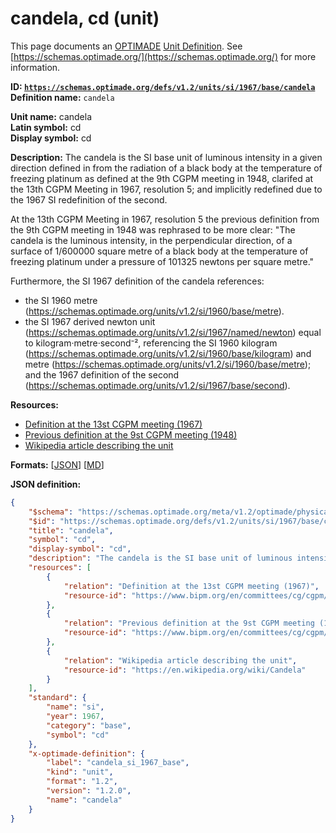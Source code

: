 # candela, cd (unit)

This page documents an [OPTIMADE](https://www.optimade.org/) [Unit Definition](https://schemas.optimade.org/#definitions). See [https://schemas.optimade.org/](https://schemas.optimade.org/) for more information.

**ID: [`https://schemas.optimade.org/defs/v1.2/units/si/1967/base/candela`](https://schemas.optimade.org/defs/v1.2/units/si/1967/base/candela.md)**  
**Definition name:** `candela`

**Unit name:** candela  
**Latin symbol:** cd  
**Display symbol:** cd  
  
**Description:** The candela is the SI base unit of luminous intensity in a given direction defined in from the radiation of a black body at the temperature of freezing platinum as defined at the 9th CGPM meeting in 1948, clarifed at the 13th CGPM Meeting in 1967, resolution 5; and implicitly redefined due to the 1967 SI redefinition of the second.

At the 13th CGPM Meeting in 1967, resolution 5 the previous definition from the 9th CGPM meeting in 1948 was rephrased to be more clear: "The candela is the luminous intensity, in the perpendicular direction, of a surface of 1/600000 square metre of a black body at the temperature of freezing platinum under a pressure of 101325 newtons per square metre."

Furthermore, the SI 1967 definition of the candela references:

- the SI 1960 metre (https://schemas.optimade.org/units/v1.2/si/1960/base/metre).
- the SI 1967 derived newton unit (https://schemas.optimade.org/units/v1.2/si/1967/named/newton) equal to kilogram·metre·second⁻², referencing the SI 1960 kilogram (https://schemas.optimade.org/units/v1.2/si/1960/base/kilogram) and metre (https://schemas.optimade.org/units/v1.2/si/1960/base/metre); and the 1967 definition of the second (https://schemas.optimade.org/units/v1.2/si/1967/base/second).

**Resources:**

- [Definition at the 13st CGPM meeting (1967)](https://www.bipm.org/en/committees/cg/cgpm/13-1967/resolution-5)
- [Previous definition at the 9st CGPM meeting (1948)](https://www.bipm.org/en/committees/cg/cgpm/9-1948)
- [Wikipedia article describing the unit](https://en.wikipedia.org/wiki/Candela)


**Formats:** [[JSON](candela.json)] [[MD](candela.md)]

**JSON definition:**

``` json
{
    "$schema": "https://schemas.optimade.org/meta/v1.2/optimade/physical_unit_definition.md",
    "$id": "https://schemas.optimade.org/defs/v1.2/units/si/1967/base/candela",
    "title": "candela",
    "symbol": "cd",
    "display-symbol": "cd",
    "description": "The candela is the SI base unit of luminous intensity in a given direction defined in from the radiation of a black body at the temperature of freezing platinum as defined at the 9th CGPM meeting in 1948, clarifed at the 13th CGPM Meeting in 1967, resolution 5; and implicitly redefined due to the 1967 SI redefinition of the second.\n\nAt the 13th CGPM Meeting in 1967, resolution 5 the previous definition from the 9th CGPM meeting in 1948 was rephrased to be more clear: \"The candela is the luminous intensity, in the perpendicular direction, of a surface of 1/600000 square metre of a black body at the temperature of freezing platinum under a pressure of 101325 newtons per square metre.\"\n\nFurthermore, the SI 1967 definition of the candela references:\n\n- the SI 1960 metre (https://schemas.optimade.org/units/v1.2/si/1960/base/metre).\n- the SI 1967 derived newton unit (https://schemas.optimade.org/units/v1.2/si/1967/named/newton) equal to kilogram\u00b7metre\u00b7second\u207b\u00b2, referencing the SI 1960 kilogram (https://schemas.optimade.org/units/v1.2/si/1960/base/kilogram) and metre (https://schemas.optimade.org/units/v1.2/si/1960/base/metre); and the 1967 definition of the second (https://schemas.optimade.org/units/v1.2/si/1967/base/second).",
    "resources": [
        {
            "relation": "Definition at the 13st CGPM meeting (1967)",
            "resource-id": "https://www.bipm.org/en/committees/cg/cgpm/13-1967/resolution-5"
        },
        {
            "relation": "Previous definition at the 9st CGPM meeting (1948)",
            "resource-id": "https://www.bipm.org/en/committees/cg/cgpm/9-1948"
        },
        {
            "relation": "Wikipedia article describing the unit",
            "resource-id": "https://en.wikipedia.org/wiki/Candela"
        }
    ],
    "standard": {
        "name": "si",
        "year": 1967,
        "category": "base",
        "symbol": "cd"
    },
    "x-optimade-definition": {
        "label": "candela_si_1967_base",
        "kind": "unit",
        "format": "1.2",
        "version": "1.2.0",
        "name": "candela"
    }
}
```